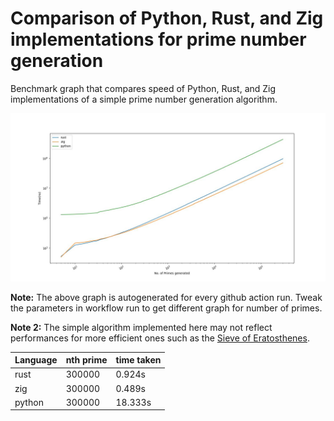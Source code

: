 # Comparison of Python, Rust, and Zig implementations for prime number generation

Benchmark graph that compares speed of Python, Rust, and Zig implementations of a simple prime number generation algorithm.

![Benchmark image](./output.jpg)

**Note:** The above graph is autogenerated for every github action run. Tweak the parameters in workflow run to get different graph for number of primes.

**Note 2:** The simple algorithm implemented here may not reflect performances for more efficient ones such as the [Sieve of Eratosthenes](https://en.wikipedia.org/wiki/Sieve_of_Eratosthenes).

|Language|nth prime|time taken|
|---|---|---|
|rust|300000|0.924s|
|zig|300000|0.489s|
|python|300000|18.333s|

